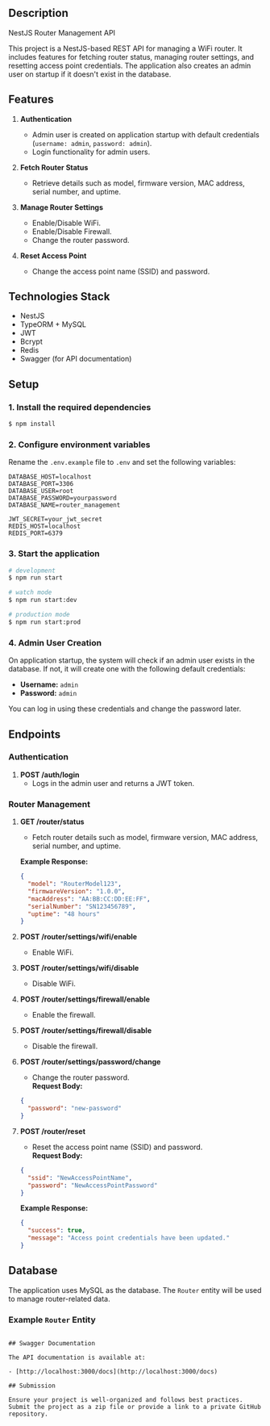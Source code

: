 ## Description

NestJS Router Management API

This project is a NestJS-based REST API for managing a WiFi router. It includes features for fetching router status, managing router settings, and resetting access point credentials. The application also creates an admin user on startup if it doesn't exist in the database.

## Features

1. **Authentication**

   - Admin user is created on application startup with default credentials (`username: admin`, `password: admin`).
   - Login functionality for admin users.

2. **Fetch Router Status**

   - Retrieve details such as model, firmware version, MAC address, serial number, and uptime.

3. **Manage Router Settings**

   - Enable/Disable WiFi.
   - Enable/Disable Firewall.
   - Change the router password.

4. **Reset Access Point**
   - Change the access point name (SSID) and password.

## Technologies Stack

- NestJS
- TypeORM + MySQL
- JWT
- Bcrypt
- Redis
- Swagger (for API documentation)

## Setup

### 1. Install the required dependencies

```bash
$ npm install
```

### 2. Configure environment variables

Rename the `.env.example` file to `.env` and set the following variables:

```env
DATABASE_HOST=localhost
DATABASE_PORT=3306
DATABASE_USER=root
DATABASE_PASSWORD=yourpassword
DATABASE_NAME=router_management

JWT_SECRET=your_jwt_secret
REDIS_HOST=localhost
REDIS_PORT=6379
```

### 3. Start the application

```bash
# development
$ npm run start

# watch mode
$ npm run start:dev

# production mode
$ npm run start:prod
```

### 4. Admin User Creation

On application startup, the system will check if an admin user exists in the database. If not, it will create one with the following default credentials:

- **Username:** `admin`
- **Password:** `admin`

You can log in using these credentials and change the password later.

## Endpoints

### Authentication

1. **POST /auth/login**
   - Logs in the admin user and returns a JWT token.

### Router Management

1. **GET /router/status**

   - Fetch router details such as model, firmware version, MAC address, serial number, and uptime.

   **Example Response:**

   ```json
   {
     "model": "RouterModel123",
     "firmwareVersion": "1.0.0",
     "macAddress": "AA:BB:CC:DD:EE:FF",
     "serialNumber": "SN123456789",
     "uptime": "48 hours"
   }
   ```

2. **POST /router/settings/wifi/enable**

   - Enable WiFi.

3. **POST /router/settings/wifi/disable**

   - Disable WiFi.

4. **POST /router/settings/firewall/enable**

   - Enable the firewall.

5. **POST /router/settings/firewall/disable**

   - Disable the firewall.

6. **POST /router/settings/password/change**

   - Change the router password.  
     **Request Body:**

   ```json
   {
     "password": "new-password"
   }
   ```

7. **POST /router/reset**

   - Reset the access point name (SSID) and password.  
     **Request Body:**

   ```json
   {
     "ssid": "NewAccessPointName",
     "password": "NewAccessPointPassword"
   }
   ```

   **Example Response:**

   ```json
   {
     "success": true,
     "message": "Access point credentials have been updated."
   }
   ```

## Database

The application uses MySQL as the database. The `Router` entity will be used to manage router-related data.

### Example `Router` Entity

```

## Swagger Documentation

The API documentation is available at:

- [http://localhost:3000/docs](http://localhost:3000/docs)

## Submission

Ensure your project is well-organized and follows best practices. Submit the project as a zip file or provide a link to a private GitHub repository.


```
